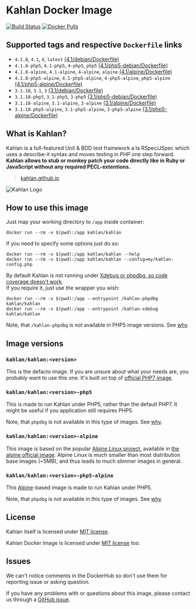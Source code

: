 Kahlan Docker Image
===================

[![Build Status](https://travis-ci.org/kahlan/docker-image.svg?branch=master)](https://travis-ci.org/kahlan/docker-image) [![Docker Pulls](https://img.shields.io/docker/pulls/kahlan/kahlan.svg)](https://hub.docker.com/r/kahlan/kahlan)




## Supported tags and respective `Dockerfile` links

- `4.1.8`, `4.1`, `4`, `latest` [(4.1/debian/Dockerfile)][101]
- `4.1.8-php5`, `4.1-php5`, `4-php5`, `php5` [(4.1/php5-debian/Dockerfile)][102]
- `4.1.8-alpine`, `4.1-alpine`, `4-alpine`, `alpine` [(4.1/alpine/Dockerfile)][103]
- `4.1.8-php5-alpine`, `4.1-php5-alpine`, `4-php5-alpine`, `php5-alpine` [(4.1/php5-alpine/Dockerfile)][104]
- `3.1.18`, `3.1`, `3` [(3.1/debian/Dockerfile)][111]
- `3.1.18-php5`, `3.1-php5`, `3-php5` [(3.1/php5-debian/Dockerfile)][112]
- `3.1.18-alpine`, `3.1-alpine`, `3-alpine` [(3.1/alpine/Dockerfile)][113]
- `3.1.18-php5-alpine`, `3.1-php5-alpine`, `3-php5-alpine` [(3.1/php5-alpine/Dockerfile)][114]




## What is Kahlan?

Kahlan is a full-featured Unit & BDD test framework a la RSpec/JSpec which uses a describe-it syntax and moves testing in PHP one step forward.  
**Kahlan allows to stub or monkey patch your code directly like in Ruby or JavaScript without any required PECL-extentions.**

> [kahlan.github.io](https://kahlan.github.io/docs)

![Kahlan Logo](https://kahlan.github.io/docs/img/logo.png)




## How to use this image

Just map your working directory to `/app` inside container:
```
docker run --rm -v $(pwd):/app kahlan/kahlan
```

If you need to specify some options just do so:
```
docker run --rm -v $(pwd):/app kahlan/kahlan --help
docker run --rm -v $(pwd):/app kahlan/kahlan --config=my/kahlan-config.php
```

By default Kahlan is not running under [Xdebug or phpdbg, so code coverage doesn't work][6].  
If you require it, just use the wrapper you wish:
```
docker run --rm -v $(pwd):/app --entrypoint /kahlan-phpdbg kahlan/kahlan
docker run --rm -v $(pwd):/app --entrypoint /kahlan-xdebug kahlan/kahlan
```
Note, that `/kahlan-phpdbg` is not available in PHP5 image versions. See [why][5].




## Image versions

### `kahlan/kahlan:<version>`

This is the defacto image. If you are unsure about what your needs are, you probably want to use this one. It's built on top of [official PHP7 image][3].


### `kahlan/kahlan:<version>-php5`

This is made to run Kahlan under PHP5, rather than the default PHP7. It might be useful if you application still requires PHP5.

Note, that `phpdbg` is not available in this type of images. See [why][5].


### `kahlan/kahlan:<version>-alpine`

This image is based on the popular [Alpine Linux project][1], available in [the alpine official image][2]. Alpine Linux is much smaller than most distribution base images (~5MB), and thus leads to much slimmer images in general.


### `kahlan/kahlan:<version>-php5-alpine`

This [Alpine][2]-based image is made to run Kahlan under PHP5.

Note, that `phpdbg` is not available in this type of images. See [why][5].




## License

Kahlan itself is licensed under [MIT license][91].

Kahlan Docker Image is licensed under [MIT license][90] too.




## Issues

We can't notice comments in the DockerHub so don't use them for reporting issue or asking question.

If you have any problems with or questions about this image, please contact us through a [GitHub issue][80].





[1]: http://alpinelinux.org
[2]: https://hub.docker.com/_/alpine
[3]: https://hub.docker.com/_/php
[5]: https://github.com/kahlan/docker-image/issues/1#issuecomment-256260083
[6]: https://github.com/kahlan/kahlan#requirements
[80]: https://github.com/kahlan/docker-image/issues
[90]: https://github.com/kahlan/docker-image/blob/master/LICENSE.txt
[91]: https://github.com/kahlan/kahlan/blob/master/LICENSE.txt
[101]: https://github.com/kahlan/docker-image/blob/master/4.1/debian/Dockerfile
[102]: https://github.com/kahlan/docker-image/blob/master/4.1/php5-debian/Dockerfile
[103]: https://github.com/kahlan/docker-image/blob/master/4.1/alpine/Dockerfile
[104]: https://github.com/kahlan/docker-image/blob/master/4.1/php5-alpine/Dockerfile
[111]: https://github.com/kahlan/docker-image/blob/master/3.1/debian/Dockerfile
[112]: https://github.com/kahlan/docker-image/blob/master/3.1/php5-debian/Dockerfile
[113]: https://github.com/kahlan/docker-image/blob/master/3.1/alpine/Dockerfile
[114]: https://github.com/kahlan/docker-image/blob/master/3.1/php5-alpine/Dockerfile
